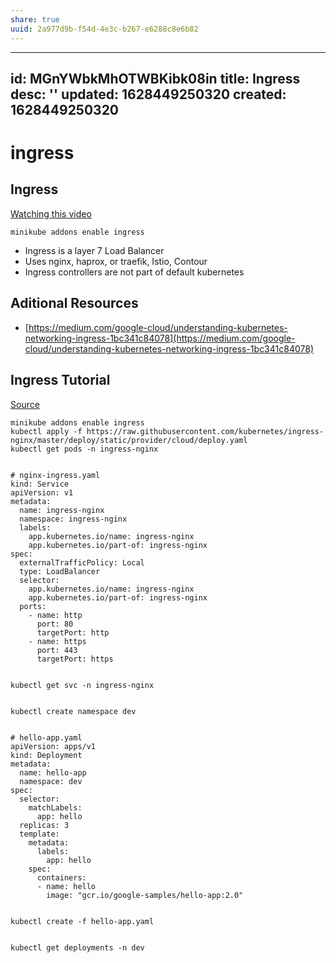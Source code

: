 ```yaml
---
share: true
uuid: 2a977d9b-f54d-4e3c-b267-e6288c8e6b82
---
```

---
id: MGnYWbkMhOTWBKibk08in
title: Ingress
desc: ''
updated: 1628449250320
created: 1628449250320
---
# ingress
Ingress
-------

[Watching this video](https://www.youtube.com/watch?v=GhZi4DxaxxE)

    minikube addons enable ingress
    

*   Ingress is a layer 7 Load Balancer
*   Uses nginx, haprox, or traefik, Istio, Contour
*   Ingress controllers are not part of default kubernetes

Aditional Resources
-------------------

*   [https://medium.com/google-cloud/understanding-kubernetes-networking-ingress-1bc341c84078](https://medium.com/google-cloud/understanding-kubernetes-networking-ingress-1bc341c84078)

Ingress Tutorial
----------------

[Source](https://devopscube.com/setup-ingress-kubernetes-nginx-controller/)

    minikube addons enable ingress
    kubectl apply -f https://raw.githubusercontent.com/kubernetes/ingress-nginx/master/deploy/static/provider/cloud/deploy.yaml
    kubectl get pods -n ingress-nginx
    

    # nginx-ingress.yaml
    kind: Service
    apiVersion: v1
    metadata:
      name: ingress-nginx
      namespace: ingress-nginx
      labels:
        app.kubernetes.io/name: ingress-nginx
        app.kubernetes.io/part-of: ingress-nginx
    spec:
      externalTrafficPolicy: Local
      type: LoadBalancer
      selector:
        app.kubernetes.io/name: ingress-nginx
        app.kubernetes.io/part-of: ingress-nginx
      ports:
        - name: http
          port: 80
          targetPort: http
        - name: https
          port: 443
          targetPort: https
    

    kubectl get svc -n ingress-nginx
    

    kubectl create namespace dev
    

    # hello-app.yaml
    apiVersion: apps/v1
    kind: Deployment
    metadata:
      name: hello-app
      namespace: dev
    spec:
      selector:
        matchLabels:
          app: hello
      replicas: 3
      template:
        metadata:
          labels:
            app: hello
        spec:
          containers:
          - name: hello
            image: "gcr.io/google-samples/hello-app:2.0"
    

    kubectl create -f hello-app.yaml
    

    kubectl get deployments -n dev
